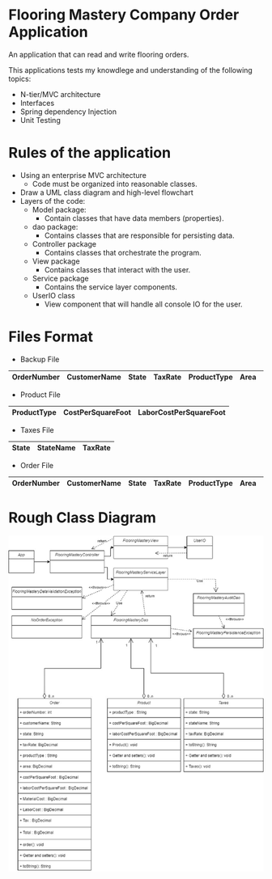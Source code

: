 # Flooring Mastery Company Order Application
An application that can read and write flooring orders. 

This applications tests my knowdlege and understanding of the following topics:
* N-tier/MVC architecture
* Interfaces
* Spring dependency Injection
* Unit Testing

# Rules of the application
* Using an enterprise MVC architecture 
    * Code must be organized into reasonable classes. 
* Draw a UML class diagram and high-level flowchart
* Layers of the code:
    * Model package:
        * Contain classes that have data members (properties).
    * dao package:
        * Contains classes that are responsible for persisting data.
    * Controller package 
        * Contains classes that orchestrate the program.
    * View package 
        * Contains classes that interact with the user.
    * Service package 
        * Contains the service layer components.
    * UserIO class 
        * View component that will handle all console IO for the user.

# Files Format

* Backup File

| OrderNumber   | CustomerName  | State | TaxRate   | ProductType   | Area  | CostPerSquareFoot | LaborCostPerSquareFoot    | MaterialCost  | LaborCost | Tax   | Total | OrderDate |
| ------------- | ------------- | ----- | --------- | ------------- | ----- | ----------------- | ------------------------- | ------------- | --------- | ----- | ----- | --------- |



* Product File

| ProductType   | CostPerSquareFoot  | LaborCostPerSquareFoot | 
| ------------- | ------------------ | ---------------------- | 



* Taxes File

| State   | StateName  | TaxRate | 
| ------- | ---------- | ------- | 



* Order File

| OrderNumber   | CustomerName  | State | TaxRate   | ProductType   | Area  | CostPerSquareFoot | LaborCostPerSquareFoot    | MaterialCost  | LaborCost | Tax   | Total |  
| ------------- | ------------- | ----- | --------- | ------------- | ----- | ----------------- | ------------------------- | ------------- | --------- | ----- | ----- | 


# Rough Class Diagram

![Class diagram](Diagram.jpg)
